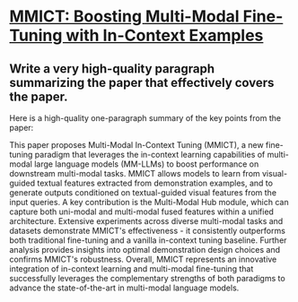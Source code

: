 # [MMICT: Boosting Multi-Modal Fine-Tuning with In-Context Examples](https://arxiv.org/abs/2312.06363)

## Write a very high-quality paragraph summarizing the paper that effectively covers the paper.

 Here is a high-quality one-paragraph summary of the key points from the paper:

This paper proposes Multi-Modal In-Context Tuning (MMICT), a new fine-tuning paradigm that leverages the in-context learning capabilities of multi-modal large language models (MM-LLMs) to boost performance on downstream multi-modal tasks. MMICT allows models to learn from visual-guided textual features extracted from demonstration examples, and to generate outputs conditioned on textual-guided visual features from the input queries. A key contribution is the Multi-Modal Hub module, which can capture both uni-modal and multi-modal fused features within a unified architecture. Extensive experiments across diverse multi-modal tasks and datasets demonstrate MMICT's effectiveness - it consistently outperforms both traditional fine-tuning and a vanilla in-context tuning baseline. Further analysis provides insights into optimal demonstration design choices and confirms MMICT's robustness. Overall, MMICT represents an innovative integration of in-context learning and multi-modal fine-tuning that successfully leverages the complementary strengths of both paradigms to advance the state-of-the-art in multi-modal language models.
